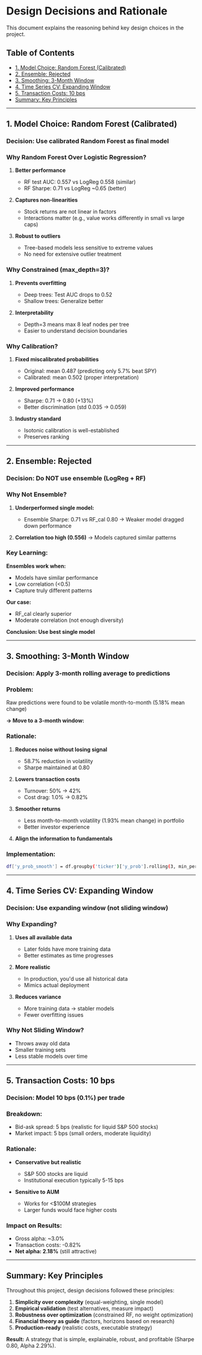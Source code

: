 # Design Decisions and Rationale

This document explains the reasoning behind key design choices in the project.


## Table of Contents

- [1. Model Choice: Random Forest (Calibrated)](#1-model-choice-random-forest-calibrated)
- [2. Ensemble: Rejected](#2-ensemble-rejected)
- [3. Smoothing: 3-Month Window](#3-smoothing-3-month-window)
- [4. Time Series CV: Expanding Window](#4-time-series-cv-expanding-window)
- [5. Transaction Costs: 10 bps](#5-transaction-costs-10-bps)
- [Summary: Key Principles](#summary-key-principles)
---


## 1. Model Choice: Random Forest (Calibrated)

### Decision: Use calibrated Random Forest as final model

### Why Random Forest Over Logistic Regression?
1. **Better performance**
    - RF test AUC: 0.557 vs LogReg 0.558 (similar)
    - RF Sharpe: 0.71 vs LogReg ~0.65 (better)

2. **Captures non-linearities**
    - Stock returns are not linear in factors
    - Interactions matter (e.g., value works differently in small vs large caps)

3. **Robust to outliers**
    - Tree-based models less sensitive to extreme values
    - No need for extensive outlier treatment

### Why Constrained (max_depth=3)?
1. **Prevents overfitting**
    - Deep trees: Test AUC drops to 0.52
    - Shallow trees: Generalize better

2. **Interpretability**
    - Depth=3 means max 8 leaf nodes per tree
    - Easier to understand decision boundaries

### Why Calibration?
1. **Fixed miscalibrated probabilities**
    - Original: mean 0.487 (predicting only 5.7% beat SPY)
    - Calibrated: mean 0.502 (proper interpretation)

2. **Improved performance**
    - Sharpe: 0.71 → 0.80 (+13%)
    - Better discrimination (std 0.035 → 0.059)

3. **Industry standard**
    - Isotonic calibration is well-established
    - Preserves ranking

---

## 2. Ensemble: Rejected

### Decision: Do NOT use ensemble (LogReg + RF)

### Why Not Ensemble?
1. **Underperformed single model:**
    - Ensemble Sharpe: 0.71 vs RF_cal 0.80 → Weaker model dragged down performance

2. **Correlation too high (0.556)** → Models captured similar patterns


### Key Learning:
**Ensembles work when:**
- Models have similar performance
- Low correlation (<0.5)
- Capture truly different patterns

**Our case:**
- RF_cal clearly superior
- Moderate correlation (not enough diversity)

**Conclusion: Use best single model**

---

## 3. Smoothing: 3-Month Window

### Decision: Apply 3-month rolling average to predictions

### Problem:
Raw predictions were found to be volatile month-to-month (5.18% mean change)


**→ Move to a 3-month window:** 

### Rationale:
1. **Reduces noise without losing signal**
    - 58.7% reduction in volatility
    - Sharpe maintained at 0.80

2. **Lowers transaction costs**
    - Turnover: 50% → 42%
    - Cost drag: 1.0% → 0.82%

3. **Smoother returns**
    - Less month-to-month volatility  (1.93% mean change) in portfolio
    - Better investor experience

4. **Align the information to fundamentals**


### Implementation:

```bash
df['y_prob_smooth'] = df.groupby('ticker')['y_prob'].rolling(3, min_periods=1).mean()

```

---

## 4. Time Series CV: Expanding Window

### Decision: Use expanding window (not sliding window)

### Why Expanding?
1. **Uses all available data**
    - Later folds have more training data
    - Better estimates as time progresses

2. **More realistic**
    - In production, you'd use all historical data
    - Mimics actual deployment

3. **Reduces variance**
    - More training data → stabler models
    - Fewer overfitting issues

### Why Not Sliding Window?
- Throws away old data
- Smaller training sets
- Less stable models over time

---


## 5. Transaction Costs: 10 bps

### Decision: Model 10 bps (0.1%) per trade

### Breakdown:
- Bid-ask spread: 5 bps (realistic for liquid S&P 500 stocks)
- Market impact: 5 bps (small orders, moderate liquidity)

### Rationale:
- **Conservative but realistic**
    - S&P 500 stocks are liquid
    - Institutional execution typically 5-15 bps

- **Sensitive to AUM**
    - Works for <$100M strategies
    - Larger funds would face higher costs

### Impact on Results:
- Gross alpha: ~3.0%
- Transaction costs: -0.82%
- **Net alpha: 2.18%** (still attractive)

---

## Summary: Key Principles

Throughout this project, design decisions followed these principles:

1. **Simplicity over complexity** (equal-weighting, single model)
2. **Empirical validation** (test alternatives, measure impact)
3. **Robustness over optimization** (constrained RF, no weight optimization)
4. **Financial theory as guide** (factors, horizons based on research)
5. **Production-ready** (realistic costs, executable strategy)

**Result:** A strategy that is simple, explainable, robust, and profitable (Sharpe 0.80, Alpha 2.29%).
